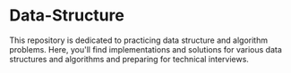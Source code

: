 # Data-Structure
This repository is dedicated to practicing data structure and algorithm problems. Here, you'll find implementations and solutions for various data structures and algorithms and preparing for technical interviews.
